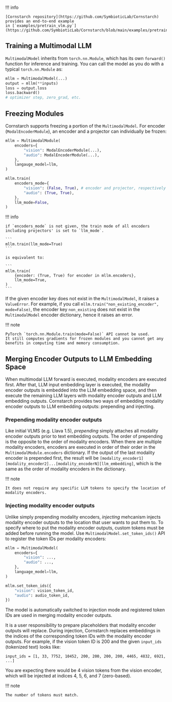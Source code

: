 !!! info

    [Cornstarch repository](https://github.com/SymbioticLab/Cornstarch) provides an end-to-end example
    in [`examples/pretrain_vlm.py`](https://github.com/SymbioticLab/Cornstarch/blob/main/examples/pretrain_vlm.py).
    

## Training a Multimodal LLM

`MultimodalModel` inherits from `torch.nn.Module`, which has its own `forward()` function for inference and training.
You can call the model as you do with a typical `torch.nn.Module` as:

```py
mllm = MultimodalModel(...)
output = mllm(**inputs)
loss = output.loss
loss.backward()
# optimizer step, zero_grad, etc.
```

## Freezing Modules

Cornstarch supports freezing a portion of the `MultimodalModel`.
For encoder (`ModalEncoderModule`), an encoder and a projector can individually be frozen:

``` py
mllm = MultimodalModule(
    encoders={
        "vision": ModalEncoderModule(...),
        "audio": ModalEncoderModule(...),
    },
    langauge_model=llm,
)

mllm.train(
    encoders_mode={
        "vision": (False, True), # encoder and projector, respectively
        "audio": (True, True),
    },
    llm_mode=False,
)
```

!!! info

    if `encoders_mode` is not given, the train mode of all encoders including projectors' is set to `llm_mode`.

    ```
    mllm.train(llm_mode=True)
    ```

    is equivalent to:

    ```
    mllm.train(
        {encoder: (True, True) for encoder in mllm.encoders},
        llm_mode=True,
    )
    ```

If the given encoder key does not exist in the `MultimodalModel`, it raises a `ValueError`.
For example, if you call `mllm.train("non_existing_encoder", mode=False)`, the encoder key `non_existing` does not exist in the `MultimodalModel` encoder dictionary, hence it raises an error.

!!! note

    PyTorch `torch.nn.Module.train(mode=False)` API cannot be used.
    It still computes gradients for frozen modules and you cannot get any benefits in computing time and memory consumption.

## Merging Encoder Outputs to LLM Embedding Space

When multimodal LLM forward is executed, modality encoders are executed first.
After that, LLM input embedding layer is executed, the modality encoder outputs is embedded into the LLM embedding space, and then execute the remaining LLM layers with modality encoder outputs and LLM embedding outputs.
Cornstarch provides two ways of embedding  modality encoder outputs to LLM embedding outputs: prepending and injecting.

### Prepending modality encoder outputs

Like initial VLMS (e.g. Llava 1.5), *prepending* simply attaches all modality encoder outputs prior to text embedding outputs.
The order of prepending is the opposite to the order of modality encoders.
When there are multiple modality encoders, encoders are executed in order of their order in the `MultimodalModule.encoders` dictionary.
If the output of the last modality encoder is prepended first, the result will be `[modality_encoder1][modality_encoder2]...[modality_encoderN][llm_embedding]`, which is the same as the order of modality encoders in the dictionary.

!!! note
    
    It does not require any specific LLM tokens to specify the location of modality encoders.

### Injecting modality encoder outputs

Unlike simply prepending modality encoders, *injecting* mehcanism injects modality encoder outputs to the location that user wants to put them to.
To specify where to put the modality encoder outputs, custom tokens must be added before running the model.
Use `MultimodalModel.set_token_ids()` API to register the token IDs per modality encoders:

``` py
mllm = MultimodalModel(
    encoders={
        "vision": ...,
        "audio": ...,
    },
    language_model=llm,
)

mllm.set_token_ids({
    "vision": vision_token_id,
    "audio": audio_token_id,
})
```

The model is automatically switched to injection mode and registered token IDs are used in merging modality encoder outputs.

It is a user responsibility to prepare placeholders that modality encoder outputs will replace.
During injection, Cornstarch replaces embeddings in the indices of the corresponding token IDs with the modality encoder outputs. For example, if the vision token ID is 200 and the given `input_ids` (tokenized text) looks like:

```
input_ids = [1, 33, 7752, 10452, 200, 200, 200, 200, 4465, 4832, 6921, ...]
```
You are expecting there would be 4 vision tokens from the vision encoder, which will be injected at indices 4, 5, 6, and 7 (zero-based).

!!! note

    The number of tokens must match.